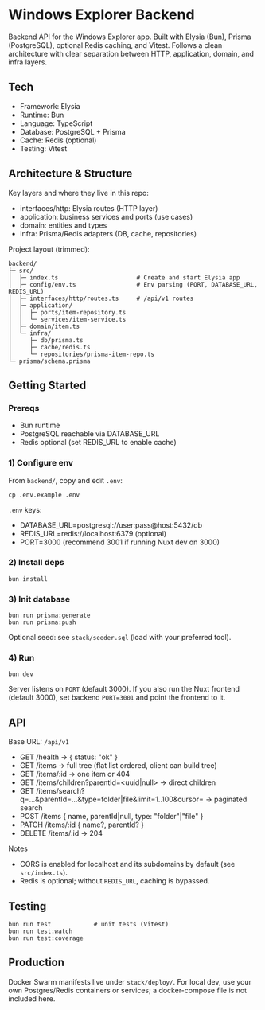 # Windows Explorer Backend

Backend API for the Windows Explorer app. Built with Elysia (Bun), Prisma (PostgreSQL), optional Redis caching, and Vitest. Follows a clean architecture with clear separation between HTTP, application, domain, and infra layers.

## Tech

- Framework: Elysia
- Runtime: Bun
- Language: TypeScript
- Database: PostgreSQL + Prisma
- Cache: Redis (optional)
- Testing: Vitest

## Architecture & Structure

Key layers and where they live in this repo:

- interfaces/http: Elysia routes (HTTP layer)
- application: business services and ports (use cases)
- domain: entities and types
- infra: Prisma/Redis adapters (DB, cache, repositories)

Project layout (trimmed):

```
backend/
├─ src/
│  ├─ index.ts                      # Create and start Elysia app
│  ├─ config/env.ts                 # Env parsing (PORT, DATABASE_URL, REDIS_URL)
│  ├─ interfaces/http/routes.ts     # /api/v1 routes
│  ├─ application/
│  │  ├─ ports/item-repository.ts
│  │  └─ services/item-service.ts
│  ├─ domain/item.ts
│  └─ infra/
│     ├─ db/prisma.ts
│     ├─ cache/redis.ts
│     └─ repositories/prisma-item-repo.ts
└─ prisma/schema.prisma
```

## Getting Started

### Prereqs

- Bun runtime
- PostgreSQL reachable via DATABASE_URL
- Redis optional (set REDIS_URL to enable cache)

### 1) Configure env

From `backend/`, copy and edit `.env`:

```
cp .env.example .env
```

`.env` keys:

- DATABASE_URL=postgresql://user:pass@host:5432/db
- REDIS_URL=redis://localhost:6379 (optional)
- PORT=3000 (recommend 3001 if running Nuxt dev on 3000)

### 2) Install deps

```
bun install
```

### 3) Init database

```
bun run prisma:generate
bun run prisma:push
```

Optional seed: see `stack/seeder.sql` (load with your preferred tool).

### 4) Run

```
bun dev
```

Server listens on `PORT` (default 3000). If you also run the Nuxt frontend (default 3000), set backend `PORT=3001` and point the frontend to it.

## API

Base URL: `/api/v1`

- GET /health → { status: "ok" }
- GET /items → full tree (flat list ordered, client can build tree)
- GET /items/:id → one item or 404
- GET /items/children?parentId=<uuid|null> → direct children
- GET /items/search?q=...&parentId=...&type=folder|file&limit=1..100&cursor=<uuid> → paginated search
- POST /items { name, parentId|null, type: "folder"|"file" }
- PATCH /items/:id { name?, parentId? }
- DELETE /items/:id → 204

Notes

- CORS is enabled for localhost and its subdomains by default (see `src/index.ts`).
- Redis is optional; without `REDIS_URL`, caching is bypassed.

## Testing

```
bun run test            # unit tests (Vitest)
bun run test:watch
bun run test:coverage
```

## Production

Docker Swarm manifests live under `stack/deploy/`. For local dev, use your own Postgres/Redis containers or services; a docker-compose file is not included here.
